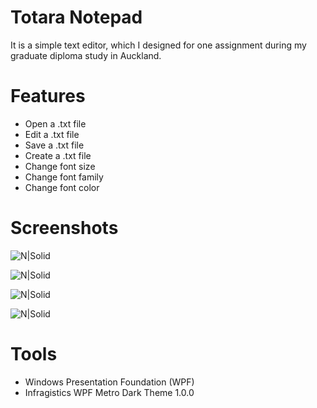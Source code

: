 # Totara Notepad

It is a simple text editor, which I designed for one assignment during my graduate diploma study in Auckland.


# Features

  - Open a .txt file
  - Edit a .txt file
  - Save a .txt file
  - Create a .txt file 
  - Change font size
  - Change font family
  - Change font color


# Screenshots

![N|Solid](https://zlxadhkust.files.wordpress.com/2017/07/untitled1.png)

![N|Solid](https://zlxadhkust.files.wordpress.com/2017/07/font-setting1.png)

![N|Solid](https://zlxadhkust.files.wordpress.com/2017/07/font-fam1.png)

![N|Solid](https://zlxadhkust.files.wordpress.com/2017/07/font-color1.png)

# Tools

  - Windows Presentation Foundation (WPF)
  - Infragistics WPF Metro Dark Theme 1.0.0 
